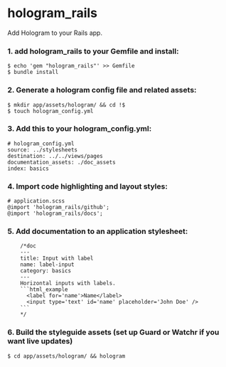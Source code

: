 # hologram_rails

Add Hologram to your Rails app.

### 1. add hologram_rails to your Gemfile and install:

```
$ echo 'gem "hologram_rails"' >> Gemfile
$ bundle install
```


### 2. Generate a hologram config file and related assets:

```
$ mkdir app/assets/hologram/ && cd !$
$ touch hologram_config.yml
```


### 3. Add this to your hologram_config.yml:

```
# hologram_config.yml
source: ../stylesheets
destination: ../../views/pages
documentation_assets: ./doc_assets
index: basics
```


### 4. Import code highlighting and layout styles:

```
# application.scss
@import 'hologram_rails/github';
@import 'hologram_rails/docs';
```


### 5. Add documentation to an application stylesheet:

```
    /*doc
    ---
    title: Input with label
    name: label-input
    category: basics
    ---
    Horizontal inputs with labels.
    ```html_example
      <label for='name'>Name</label>
      <input type='text' id='name' placeholder='John Doe' />
    ```
    */
```


### 6. Build the styleguide assets (set up Guard or Watchr if you want live updates)

```
$ cd app/assets/hologram/ && hologram
```
